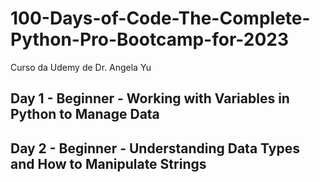 # 100-Days-of-Code-The-Complete-Python-Pro-Bootcamp-for-2023
Curso da Udemy de Dr. Angela Yu


## Day 1 - Beginner - Working with Variables in Python to Manage Data

## Day 2 - Beginner - Understanding Data Types and How to Manipulate Strings

